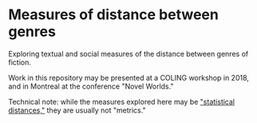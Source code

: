 Measures of distance between genres
===================================

Exploring textual and social measures of the distance between genres of fiction.

Work in this repository may be presented at a COLING workshop in 2018, and in Montreal at the conference "Novel Worlds."

Technical note: while the measures explored here may be ["statistical distances,"](https://en.wikipedia.org/wiki/Statistical_distance) they are usually not "metrics."
